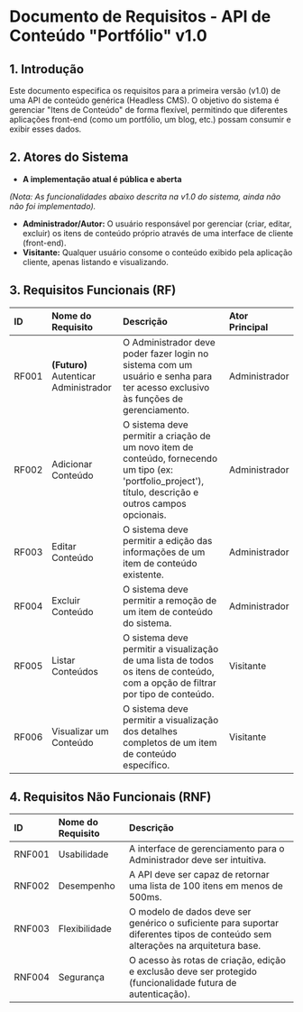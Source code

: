 # Documento de Requisitos - API de Conteúdo "Portfólio" v1.0

## 1. Introdução

Este documento especifica os requisitos para a primeira versão (v1.0) de uma API de conteúdo genérica (Headless CMS). O objetivo do sistema é gerenciar "Itens de Conteúdo" de forma flexível, permitindo que diferentes aplicações front-end (como um portfólio, um blog, etc.) possam consumir e exibir esses dados.

## 2. Atores do Sistema

* **A implementação atual é pública e aberta**

*(Nota: As funcionalidades abaixo descrita na v1.0 do sistema, ainda não não foi implementado).*
* **Administrador/Autor:** O usuário responsável por gerenciar (criar, editar, excluir) os itens de conteúdo próprio através de uma interface de cliente (front-end).
* **Visitante:** Qualquer usuário consome o conteúdo exibido pela aplicação cliente, apenas listando e visualizando.

## 3. Requisitos Funcionais (RF)

| ID    | Nome do Requisito      | Descrição                                                                                                                                                             | Ator Principal |
| :---- | :--------------------- | :-------------------------------------------------------------------------------------------------------------------------------------------------------------------- | :------------- |
| RF001 | **(Futuro)** Autenticar Administrador | O Administrador deve poder fazer login no sistema com um usuário e senha para ter acesso exclusivo às funções de gerenciamento.                                     | Administrador  |
| RF002 | Adicionar Conteúdo     | O sistema deve permitir a criação de um novo item de conteúdo, fornecendo um tipo (ex: 'portfolio_project'), título, descrição e outros campos opcionais.                 | Administrador  |
| RF003 | Editar Conteúdo        | O sistema deve permitir a edição das informações de um item de conteúdo existente.                                                                                    | Administrador  |
| RF004 | Excluir Conteúdo       | O sistema deve permitir a remoção de um item de conteúdo do sistema.                                                                                                    | Administrador  |
| RF005 | Listar Conteúdos       | O sistema deve permitir a visualização de uma lista de todos os itens de conteúdo, com a opção de filtrar por tipo de conteúdo. | Visitante      |
| RF006 | Visualizar um Conteúdo | O sistema deve permitir a visualização dos detalhes completos de um item de conteúdo específico.                                                                            | Visitante      |

## 4. Requisitos Não Funcionais (RNF)

| ID     | Nome do Requisito | Descrição                                                                                                  |
| :----- | :---------------- | :--------------------------------------------------------------------------------------------------------- |
| RNF001 | Usabilidade       | A interface de gerenciamento para o Administrador deve ser intuitiva.                                        |
| RNF002 | Desempenho        | A API deve ser capaz de retornar uma lista de 100 itens em menos de 500ms.                                   |
| RNF003 | Flexibilidade     | O modelo de dados deve ser genérico o suficiente para suportar diferentes tipos de conteúdo sem alterações na arquitetura base. |
| RNF004 | Segurança         | O acesso às rotas de criação, edição e exclusão deve ser protegido (funcionalidade futura de autenticação).   |